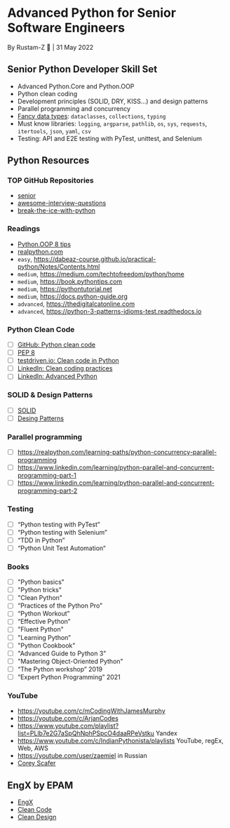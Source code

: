 # Advanced Python for Senior Software Engineers

By Rustam-Z 🚀 | 31 May 2022

## Senior Python Developer Skill Set

- Advanced Python.Core and Python.OOP
- Python clean coding
- Development principles (SOLID, DRY, KISS...) and design patterns
- Parallel programming and concurrency
- [Fancy data types](data_structures): `dataclasses`, `collections`, `typing`
- Must know libraries: `logging`, `argparse`, `pathlib`, `os`, `sys`, `requests`, `itertools`, `json`, `yaml`, `csv`
- Testing: API and E2E testing with PyTest, unittest, and Selenium

## Python Resources

### TOP GitHub Repositories

- [senior](https://github.com/matacoder/senior)
- [awesome-interview-questions](https://github.com/DopplerHQ/awesome-interview-questions#python)
- [break-the-ice-with-python](https://github.com/darkprinx/break-the-ice-with-python)

### Readings

- [Python.OOP 8 tips](https://towardsdatascience.com/8-tips-for-object-oriented-programming-in-python-3e98b767ae79)
- [realpython.com](https://realpython.com/tutorials/best-practices/)
- `easy`, https://dabeaz-course.github.io/practical-python/Notes/Contents.html
- `medium`, https://medium.com/techtofreedom/python/home
- `medium`, https://book.pythontips.com
- `medium`, https://pythontutorial.net
- `medium`, https://docs.python-guide.org
- `advanced`, https://thedigitalcatonline.com
- `advanced`, https://python-3-patterns-idioms-test.readthedocs.io

### Python Clean Code

- [ ] [GitHub: Python clean code](https://github.com/zedr/clean-code-python)
- [ ] [PEP 8](https://peps.python.org/pep-0008/)
- [ ] [testdriven.io: Clean code in Python](https://testdriven.io/blog/clean-code-python/)
- [ ] [LinkedIn: Clean coding practices](https://www.linkedin.com/learning/agile-software-development-clean-coding-practices)
- [ ] [LinkedIn: Advanced Python](https://www.linkedin.com/learning/advanced-python)

### SOLID & Design Patterns

- [ ] [SOLID](https://github.com/Rustam-Z/advanced-python/tree/main/solid)
- [ ] [Desing Patterns](https://github.com/Rustam-Z/advanced-python/tree/main/design_patterns)

### Parallel programming

- [ ] https://realpython.com/learning-paths/python-concurrency-parallel-programming
- [ ] https://www.linkedin.com/learning/python-parallel-and-concurrent-programming-part-1
- [ ] https://www.linkedin.com/learning/python-parallel-and-concurrent-programming-part-2

### Testing

- [ ] “Python testing with PyTest”
- [ ] “Python testing with Selenium”
- [ ] “TDD in Python”
- [ ] “Python Unit Test Automation“

### Books

- [ ] "Python basics"
- [ ] "Python tricks"
- [ ] "Clean Python"
- [ ] “Practices of the Python Pro”
- [ ] “Python Workout”
- [ ] “Effective Python”
- [ ] "Fluent Python"
- [ ] "Learning Python”
- [ ] "Python Cookbook"
- [ ] "Advanced Guide to Python 3"
- [ ] "Mastering Object-Oriented Python"
- [ ] “The Python workshop” 2019
- [ ] “Expert Python Programming” 2021

### YouTube

- https://youtube.com/c/mCodingWithJamesMurphy
- https://youtube.com/c/ArjanCodes
- https://www.youtube.com/playlist?list=PLlb7e2G7aSpQhNphPSpcO4daaRPeVstku Yandex
- https://www.youtube.com/c/IndianPythonista/playlists YouTube, regEx, Web, AWS
- https://youtube.com/user/zaemiel in Russian
- [Corey Scafer](https://www.youtube.com/playlist?list=PL-osiE80TeTt2d9bfVyTiXJA-UTHn6WwU)

## EngX by EPAM
- [EngX](https://elearn.epam.com/courses/course-v1:EPAM+EngX_B+0921/course/)
- [Clean Code](https://elearn.epam.com/courses/course-v1:EPAM+CC2.0+04_21/course/)
- [Clean Design](https://elearn.epam.com/courses/course-v1:EPAM+ECDJ+2021_EngX_CD/course/)
